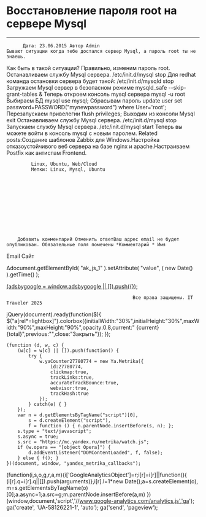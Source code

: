 #                 	Восстановление пароля root на сервере Mysql                	  
***            ***

			
            
		
    
	
    	  Дата: 23.06.2015 Автор Admin  
	Бывают ситуации когда тебе достался сервер Mysql, а пароль root ты не знаешь.
Как быть в такой ситуации? Правильно, изменим пароль root.
Останавливаем службу Mysql сервера.
/etc/init.d/mysql stop
Для redhat команда остановки сервера будет такой:
/etc/init.d/mysqld stop
Загружаем Mysql сервер в безопасном режиме
mysqld_safe --skip-grant-tables &amp;
Теперь откроем консоль mysql сервера
mysql -u root
Выбираем БД mysql
use mysql;
Сбрасывам пароль
update user set password=PASSWORD("mynewpassword") where User='root';
Перезапускаем привелегии
flush privileges;
Выходим из консоли Mysql
exit
Останавливаем службу Mysql сервера.
/etc/init.d/mysql stop
Запускаем службу Mysql сервера.
/etc/init.d/mysql start
Теперь вы можете войти в консоль mysql с новым паролем.
Related posts:Создание шаблонов Zabbix для Windows.Настройка отказоустойчивого веб сервера на базе nginx и apache.Настраиваем Postfix как антиспам Frontend.
        
             Linux, Ubuntu, Web/Cloud 
             Метки: Linux, Mysql, Ubuntu  
        
            
        
    
                        
                    
                    
                
        
                
	
		
		Добавить комментарий Отменить ответВаш адрес email не будет опубликован. Обязательные поля помечены *Комментарий * Имя 
Email 
Сайт 
 
&#916;document.getElementById( "ak_js_1" ).setAttribute( "value", ( new Date() ).getTime() );	
	
<ins class="adsbygoogle"
     style="display:block"
     data-ad-client="ca-pub-1890562251101921"
     data-ad-slot="9117958896"
     data-ad-format="auto">
(adsbygoogle = window.adsbygoogle || []).push({});
			
        
        
		
        
           
    
    
  
	
    
		
        
             
			
                
                    
                                                  Все права защищены. IT Traveler 2025 
                         
                        
																														                    
                    
				
                
                
    
			
		                            
	
	
                
                
			
                
		
        
	
    
jQuery(document).ready(function($){
  $("a[rel*=lightbox]").colorbox({initialWidth:"30%",initialHeight:"30%",maxWidth:"90%",maxHeight:"90%",opacity:0.8,current:" {current}  {total}",previous:"",close:"Закрыть"});
});
  
    (function (d, w, c) {
        (w[c] = w[c] || []).push(function() {
            try {
                w.yaCounter27780774 = new Ya.Metrika({
                    id:27780774,
                    clickmap:true,
                    trackLinks:true,
                    accurateTrackBounce:true,
                    webvisor:true,
                    trackHash:true
                });
            } catch(e) { }
        });
        var n = d.getElementsByTagName("script")[0],
            s = d.createElement("script"),
            f = function () { n.parentNode.insertBefore(s, n); };
        s.type = "text/javascript";
        s.async = true;
        s.src = "https://mc.yandex.ru/metrika/watch.js";
        if (w.opera == "[object Opera]") {
            d.addEventListener("DOMContentLoaded", f, false);
        } else { f(); }
    })(document, window, "yandex_metrika_callbacks");
  (function(i,s,o,g,r,a,m){i['GoogleAnalyticsObject']=r;i[r]=i[r]||function(){
  (i[r].q=i[r].q||[]).push(arguments)},i[r].l=1*new Date();a=s.createElement(o),
  m=s.getElementsByTagName(o)[0];a.async=1;a.src=g;m.parentNode.insertBefore(a,m)
  })(window,document,'script','//www.google-analytics.com/analytics.js','ga');
  ga('create', 'UA-58126221-1', 'auto');
  ga('send', 'pageview');
